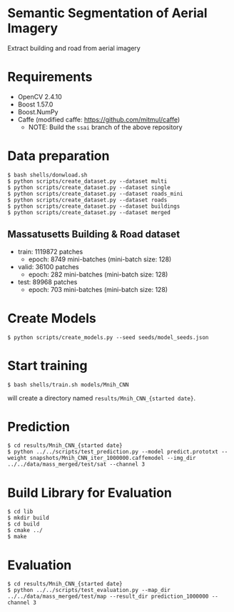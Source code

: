 Semantic Segmentation of Aerial Imagery
========================================

Extract building and road from aerial imagery

# Requirements

- OpenCV 2.4.10
- Boost 1.57.0
- Boost.NumPy
- Caffe (modified caffe: https://github.com/mitmul/caffe)
    - NOTE: Build the `ssai` branch of the above repository

# Data preparation

    $ bash shells/donwload.sh
    $ python scripts/create_dataset.py --dataset multi
    $ python scripts/create_dataset.py --dataset single
    $ python scripts/create_dataset.py --dataset roads_mini
    $ python scripts/create_dataset.py --dataset roads
    $ python scripts/create_dataset.py --dataset buildings
    $ python scripts/create_dataset.py --dataset merged

## Massatusetts Building & Road dataset

- train: 1119872 patches
    - epoch: 8749 mini-batches (mini-batch size: 128)
- valid: 36100 patches
    - epoch: 282 mini-batches (mini-batch size: 128)
- test: 89968 patches
    - epoch: 703 mini-batches (mini-batch size: 128)

# Create Models

    $ python scripts/create_models.py --seed seeds/model_seeds.json

# Start training

    $ bash shells/train.sh models/Mnih_CNN

will create a directory named `results/Mnih_CNN_{started date}`.

# Prediction

    $ cd results/Mnih_CNN_{started date}
    $ python ../../scripts/test_prediction.py --model predict.prototxt --weight snapshots/Mnih_CNN_iter_1000000.caffemodel --img_dir ../../data/mass_merged/test/sat --channel 3

# Build Library for Evaluation

    $ cd lib
    $ mkdir build
    $ cd build
    $ cmake ../
    $ make

# Evaluation

    $ cd results/Mnih_CNN_{started date}
    $ python ../../scripts/test_evaluation.py --map_dir ../../data/mass_merged/test/map --result_dir prediction_1000000 --channel 3
